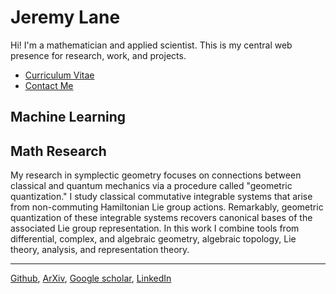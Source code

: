 # Jeremy Lane

Hi! I'm a mathematician and applied scientist. This is my central web presence for research, work, and projects.

- [Curriculum Vitae](cv.md)
- [Contact Me](mailto:lane203j@gmail.com)

## Machine Learning

## Math Research

My research in symplectic geometry focuses on connections between classical and quantum mechanics via a procedure called "geometric quantization." 
I study classical commutative integrable systems that arise from non-commuting Hamiltonian Lie group actions.
Remarkably, geometric quantization of these integrable systems recovers canonical bases of the associated Lie group representation. In this work I combine tools from differential, complex, and algebraic geometry, algebraic topology, Lie theory, analysis, and representation theory.

---

[Github](https://github.com/lanej5), [ArXiv](https://arxiv.org/a/lane_j_2.html), [Google scholar](https://scholar.google.ca/citations?user=atcyxVwAAAAJ&hl=en), [LinkedIn](https://linkedin.com/in/lanej5)

